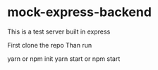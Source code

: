 # mock-express-backend
This is a test server built in express

First clone the repo
Than run 

yarn or npm init 
yarn start or npm start
